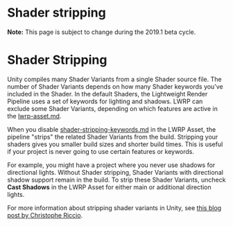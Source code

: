  

# Shader stripping 

 **Note:** This page is subject to change during the 2019.1 beta cycle. 

# Shader Stripping 

 Unity compiles many Shader Variants from a single Shader source file. The number of Shader Variants depends on how many Shader keywords you’ve included in the Shader. In the default Shaders, the Lightweight Render Pipeline uses a set of keywords for lighting and shadows. LWRP can exclude some Shader Variants, depending on which features are active in the [lwrp-asset.md](lwrp-asset.md). 

 When you disable [shader-stripping-keywords.md](shader-stripping-keywords.md) in the LWRP Asset, the pipeline "strips" the related Shader Variants from the build. Stripping your shaders gives you smaller build sizes and shorter build times. This is useful if your project is never going to use certain features or keywords. 

 For example, you might have a project where you never use shadows for directional lights. Without Shader stripping, Shader Variants with directional shadow support remain in the build. To strip these Shader Variants, uncheck **Cast Shadows** in the LWRP Asset for either main or additional direction lights. 

 For more information about stripping shader variants in Unity, see [this blog post by Christophe Riccio](https://blogs.unity3d.com/2018/05/14/stripping-scriptable-shader-variants/).